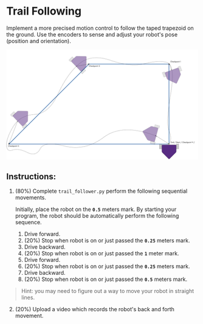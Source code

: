 # Trail Following
Implement a more precised motion control to follow the taped trapezoid on the ground. Use the encoders to sense and adjust your robot's pose (position and orientation). 

![trail_follower](trail_follower.png)

## Instructions:
1. (80%) Complete `trail_follower.py` perform the following sequential movements. 

   Initially, place the robot on the **`0.5`** meters mark. By starting your program, the robot should be automatically perform the following sequence.
   1. Drive forward.
   2. (20%) Stop when robot is on or just passed the **`0.25`** meters mark.
   3. Drive backward.
   4. (20%) Stop when robot is on or just passed the **`1`** meter mark.
   5. Drive forward.
   6. (20%) Stop when robot is on or just passed the **`0.25`** meters mark.
   7. Drive backward.
   8. (20%) Stop when robot is on or just passed the **`0.5`** meters mark.
   
> Hint: you may need to figure out a way to move your robot in straight lines.

2. (20%) Upload a video which records the robot's back and forth movement. 

